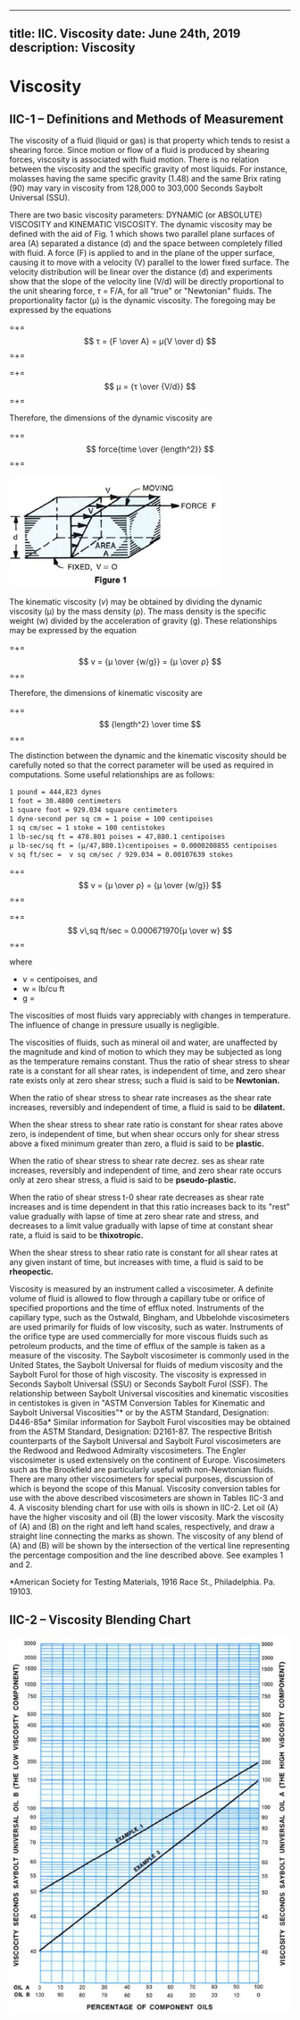 -----
title: IIC. Viscosity
date:  June 24th, 2019
description:  Viscosity
-----

# Viscosity

## IIC-1 – Definitions and Methods of Measurement

The viscosity of a fluid (liquid or gas) is that property
which tends to resist a shearing force. Since
motion or flow of a fluid is produced by shearing
forces, viscosity is associated with fluid motion.
There is no relation between the viscosity and the
specific gravity of most liquids. For instance, molasses
having the same specific gravity (1.48) and
the same Brix rating (90) may vary in viscosity
from 128,000 to 303,000 Seconds Saybolt Universal
(SSU).

There are two basic viscosity parameters:
DYNAMIC (or ABSOLUTE) VISCOSITY and KINEMATIC
VISCOSITY. The dynamic viscosity may be
defined with the aid of Fig. 1 which shows two
parallel plane surfaces of area (A) separated a distance
(d) and the space between completely filled
with fluid. A force (F) is applied to and in the plane
of the upper surface, causing it to move with a
velocity (V) parallel to the lower fixed surface. The
velocity distribution will be linear over the distance
(d) and experiments show that the slope of the velocity line (V/d)
will be directly proportional to the unit shearing force, *τ* = F/A, 
for all "true" or "Newtonian" fluids. The proportionality factor (μ)
is the dynamic viscosity. The foregoing may be expressed
by the equations

=+=
$$ τ = {F \over A} = μ{V \over d} $$
=+=

=+=
$$ μ = {τ \over {V/d}} $$
=+=

Therefore, the dimensions of the dynamic viscosity
are

=+=
$$ force{time \over {length^2}} $$
=+=

<units us = "The unit of dynamic viscosity in English measure
is the pound-second per square foot which is numerically
identical with the slug per foot-second." metric = "The unit of dynamic 
viscosity in Metric measure isthe dyne-second per square centimeter, 
called the POISE, which is numerically identical with the
gram per centimeter-second. It usually is more
convenient to express numerical values in CENTIPOISES
such that 100 centipoises equal one POISE."/>

![](IIC-1_Fig-1.png "")

The kinematic viscosity (*v*) may be obtained by dividing
the dynamic viscosity (μ) by the mass density
(ρ). The mass density is the specific weight (w)
divided by the acceleration of gravity (g). These
relationships may be expressed by the equation

=+=
$$ v = {μ \over {w/g}} = {μ \over ρ} $$
=+=

Therefore, the dimensions of kinematic viscosity
are

=+=
$$ {length^2} \over time $$
=+=

<units us = "The unit of kinematic viscosity in English measure
is the square foot per second." metric = "The unit of kinematic
viscosity in Metric measure is the square
centimeter per second called the STOKE. It usually
is more convenient to express numerical values in
CENTISTOKES such that 100 centistokes equal
one stoke."/>

The distinction between the dynamic and the kinematic
viscosity should be carefully noted so that
the correct parameter will be used as required in
computations. Some useful relationships are as
follows:

    1 pound = 444,823 dynes
    1 foot = 30.4800 centimeters
    1 square foot = 929.034 square centimeters
    1 dyne-second per sq cm = 1 poise = 100 centipoises
    1 sq cm/sec = 1 stoke = 100 centistokes
    1 lb-sec/sq ft = 478.801 poises = 47,880.1 centipoises
    μ lb-sec/sq ft = (μ/47,880.1)centipoises = 0.0000208855 centipoises
    v sq ft/sec =  v sq cm/sec / 929.034 = 0.00107639 stokes
    
=+=
$$ v = {μ \over ρ} = {μ \over {w/g}} $$
=+=

=+=
$$ v\,sq ft/sec = 0.000671970{μ \over w} $$
=+=

where

- *ν* = centipoises, and
- w = lb/cu ft
- g = <units us = "32.1740 ft/sec/sec at sea
level and approximately 45 degrees latitude" 
metric = "980.665 cm/sec/sec"/>

The viscosities of most fluids vary appreciably with
changes in temperature. The influence of change
in pressure usually is negligible.

The viscosities of fluids, such as mineral oil and
water, are unaffected by the magnitude and kind
of motion to which they may be subjected as long
as the temperature remains constant. Thus the
ratio of shear stress to shear rate is a constant for
all shear rates, is independent of time, and zero
shear rate exists only at zero shear stress; such a
fluid is said to be **Newtonian.**

When the ratio of shear stress to shear rate increases
as the shear rate increases, reversibly and
independent of time, a fluid is said to be **dilatent.**

When the shear stress to shear rate ratio is constant
for shear rates above zero, is independent of
time, but when shear occurs only for shear stress
above a fixed minimum greater than zero, a fluid
is said to be **plastic.**

When the ratio of shear stress to shear rate decrez.
ses as shear rate increases, reversibly and
independent of time, and zero shear rate occurs
only at zero shear stress, a fluid is said to be
**pseudo-plastic.**

When the ratio of shear stress t-0 shear rate decreases
as shear rate increases and is time dependent
in that this ratio increases back to its "rest"
value gradually with lapse of time at zero shear
rate and stress, and decreases to a limit value
gradually with lapse of time at constant shear rate,
a fluid is said to be **thixotropic.**

When the shear stress to shear ratio rate is constant
for all shear rates at any given instant of time,
but increases with time, a fluid is said to be
**rheopectic.**

Viscosity is measured by an instrument called a
viscosimeter. A definite volume of fluid is allowed
to flow through a capillary tube or orifice of specified
proportions and the time of efflux noted. Instruments
of the capillary type, such as the Ostwald,
Bingham, and Ubbelohde viscosimeters are
used primarily for fluids of low viscosity, such as
water. Instruments of the orifice type are used
commercially for more viscous fluids such as petroleum
products, and the time of efflux of the
sample is taken as a measure of the viscosity. The
Saybolt viscosimeter is commonly used in the
United States, the Saybolt Universal for fluids of
medium viscosity and the Saybolt Furol for those
of high viscosity. The viscosity is expressed in
Seconds Saybolt Universal (SSU) or Seconds Saybolt
Furol (SSF). The relationship between Saybolt
Universal viscosities and kinematic viscosities in
centistokes is given in "ASTM Conversion Tables
for Kinematic and Saybolt Universal Viscosities"*
or by the ASTM Standard, Designation: D446-85a*
Similar information for Saybolt Furol viscosities
may be obtained from the ASTM Standard, Designation:
D2161-87. The respective British counterparts
of the Saybolt Universal and Saybolt Furol viscosimeters
are the Redwood and Redwood Admiralty
viscosimeters. The Engler viscosimeter is used extensively
on the continent of Europe. Viscosimeters
such as the Brookfield are particularly useful with
non-Newtonian fluids. There are many other viscosimeters
for special purposes, discussion of
which is beyond the scope of this Manual. Viscosity
conversion tables for use with the above described
viscosimeters are shown in Tables IIC-3 and 4. A
viscosity blending chart for use with oils is shown
in IIC-2. Let oil (A) have the higher viscosity and oil
(B) the lower viscosity. Mark the viscosity of (A) and
(B) on the right and left hand scales, respectively,
and draw a straight line connecting the marks as
shown. The viscosity of any blend of (A) and (B) will
be shown by the intersection of the vertical line
representing the percentage composition and the
line described above. See examples 1 and 2.


*American Society for Testing Materials, 1916 Race St., Philadelphia.
Pa. 19103.

## IIC-2 – Viscosity Blending Chart
   
![](IIC-2.png "")


